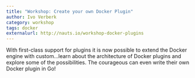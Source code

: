 ```yaml
---
title: "Workshop: Create your own Docker Plugin"
author: Ivo Verberk
category: workshop
tags: docker
externalurl: http://nauts.io/workshop-docker-plugins
---
```

With first-class support for plugins it is now possible to extend the Docker engine with custom…learn about the architecture of Docker plugins and explore some of the possibilities. The courageous can even write their own Docker plugin in Go!
